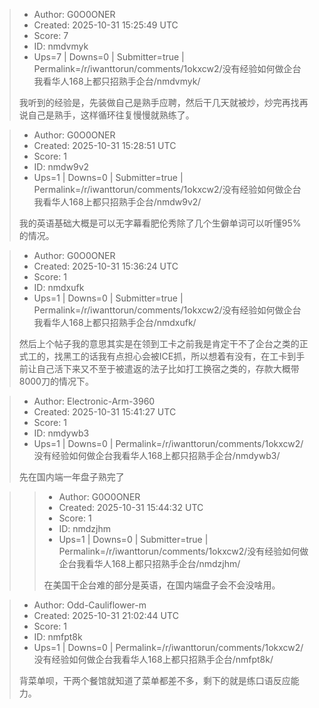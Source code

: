 > - Author: G0O0ONER
> - Created: 2025-10-31 15:25:49 UTC
> - Score: 7
> - ID: nmdvmyk
> - Ups=7 | Downs=0 | Submitter=true | Permalink=/r/iwanttorun/comments/1okxcw2/没有经验如何做企台我看华人168上都只招熟手企台/nmdvmyk/
>
> 我听到的经验是，先装做自己是熟手应聘，然后干几天就被炒，炒完再找再说自己是熟手，这样循环往复慢慢就熟练了。

> - Author: G0O0ONER
> - Created: 2025-10-31 15:28:51 UTC
> - Score: 1
> - ID: nmdw9v2
> - Ups=1 | Downs=0 | Submitter=true | Permalink=/r/iwanttorun/comments/1okxcw2/没有经验如何做企台我看华人168上都只招熟手企台/nmdw9v2/
>
> 我的英语基础大概是可以无字幕看肥伦秀除了几个生僻单词可以听懂95%的情况。

> - Author: G0O0ONER
> - Created: 2025-10-31 15:36:24 UTC
> - Score: 1
> - ID: nmdxufk
> - Ups=1 | Downs=0 | Submitter=true | Permalink=/r/iwanttorun/comments/1okxcw2/没有经验如何做企台我看华人168上都只招熟手企台/nmdxufk/
>
> 然后上个帖子我的意思其实是在领到工卡之前我是肯定干不了企台之类的正式工的，找黑工的话我有点担心会被ICE抓，所以想着有没有，在工卡到手前让自己活下来又不至于被遣返的法子比如打工换宿之类的，存款大概带8000刀的情况下。

> - Author: Electronic-Arm-3960
> - Created: 2025-10-31 15:41:27 UTC
> - Score: 1
> - ID: nmdywb3
> - Ups=1 | Downs=0 | Permalink=/r/iwanttorun/comments/1okxcw2/没有经验如何做企台我看华人168上都只招熟手企台/nmdywb3/
>
> 先在国内端一年盘子熟完了

>> - Author: G0O0ONER
>> - Created: 2025-10-31 15:44:32 UTC
>> - Score: 1
>> - ID: nmdzjhm
>> - Ups=1 | Downs=0 | Submitter=true | Permalink=/r/iwanttorun/comments/1okxcw2/没有经验如何做企台我看华人168上都只招熟手企台/nmdzjhm/
>>
>> 在美国干企台难的部分是英语，在国内端盘子会不会没啥用。

> - Author: Odd-Cauliflower-m
> - Created: 2025-10-31 21:02:44 UTC
> - Score: 1
> - ID: nmfpt8k
> - Ups=1 | Downs=0 | Permalink=/r/iwanttorun/comments/1okxcw2/没有经验如何做企台我看华人168上都只招熟手企台/nmfpt8k/
>
> 背菜单呗，干两个餐馆就知道了菜单都差不多，剩下的就是练口语反应能力。
